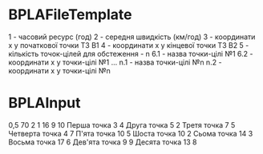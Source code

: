 # BPLAFileTemplate

1 - часовий ресурс (год)
2 - середня швидкість (км/год)
3 - координати x y початкової точки ТЗ B1
4 - координати x y кінцевої точки ТЗ B2
5 - кількість точок-цілей для обстеження - n
6.1 - назва точки-цілі №1
6.2 - координати x y точки-цілі №1
...
n.1 - назва точки-цілі №n
n.2 - координати x y точки-цілі №n

# BPLAInput

0,5
70
2 1
16 9
10
Перша точка
3 4
Друга точка
5 2
Третя точка
7 5
Четверта точка
4 7
П'ята точка
10 5
Шоста точка
10 2
Сьома точка
14 3
Восьма точка
17 6
Дев'ята точка
9 9
Десята точка
13 8

